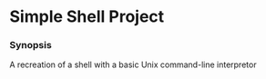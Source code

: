 # Simple Shell Project

### Synopsis
A recreation of a shell with a basic Unix command-line interpretor
